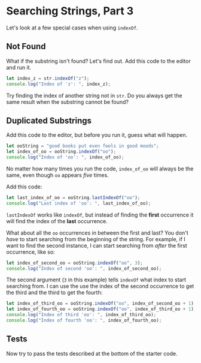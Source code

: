 # Searching Strings, Part 3

Let's look at a few special cases when using `indexOf`.

## Not Found

What if the substring isn't found? Let's find out. Add this code
to the editor and run it.

```javascript
let index_z = str.indexOf("z");
console.log("Index of 'z': ", index_z);
```

Try finding the index of another string not in `str`. Do you always
get the same result when the substring cannot be found?

## Duplicated Substrings

Add this code to the editor, but before you run it, guess what will happen.

```javascript
let ooString = "good books put even fools in good moods";
let index_of_oo = ooString.indexOf("oo");
console.log("Index of 'oo': ", index_of_oo);
```

No matter how many times you run the code, `index_of_oo` will always be the same,
even though `oo` appears _five_ times.

Add this code:

```javascript
let last_index_of_oo = ooString.lastIndexOf("oo");
console.log("Last index of 'oo': ", last_index_of_oo);
```

`lastIndexOf` works like `indexOf`, but instead of finding the **first** occurrence
it will find the index of the **last** occurrence.

What about all the `oo` occurrences in between the first and last? You don't _have_
to start searching from the beginning of the string. For example, if I want to find
the second instance, I can start searching from _after_ the first occurrence, like so:

```javascript
let index_of_second_oo = ooString.indexOf("oo", 3);
console.log("Index of second 'oo': ", index_of_second_oo);
```

The second argument (`3` in this example) tells `indexOf` what index to start searching
from. I can use the use the index of the second occurrence to get the third and the
third to get the fourth:

```javascript
let index_of_third_oo = ooString.indexOf("oo", index_of_second_oo + 1);
let index_of_fourth_oo = ooString.indexOf("oo", index_of_third_oo + 1);
console.log("Index of third 'oo': ", index_of_third_oo);
console.log("Index of fourth 'oo': ", index_of_fourth_oo);
```

## Tests

Now try to pass the tests described at the bottom of the starter code.
